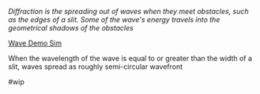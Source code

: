 *Diffraction is the spreading out of waves when they meet obstacles, such as the edges of a slit. Some of the wave's energy travels into the geometrical shadows of the obstacles* 

[Wave Demo Sim](https://www.falstad.com/ripple )

When the wavelength of the wave is equal to or greater than the width of a slit, waves spread as roughly semi-circular wavefront

#wip 